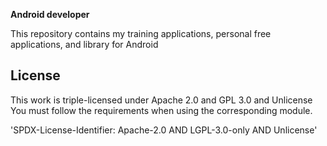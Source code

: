 **Android developer**

This repository contains my training applications, personal free applications, and library for Android

## License

This work is triple-licensed under Apache 2.0 and GPL 3.0 and Unlicense
You must follow the requirements when using the corresponding module.

'SPDX-License-Identifier: Apache-2.0 AND LGPL-3.0-only AND Unlicense'